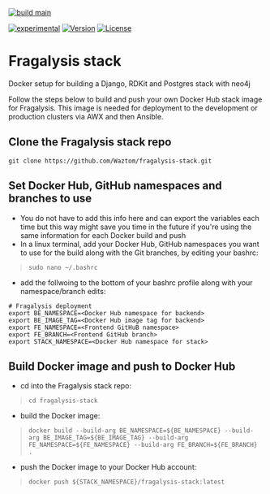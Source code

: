 [![build main](https://github.com/xchem/fragalysis-stack/actions/workflows/build-main.yaml/badge.svg)](https://github.com/xchem/fragalysis-stack/actions/workflows/build-main.yaml)

[![experimental](http://badges.github.io/stability-badges/dist/experimental.svg)](http://github.com/xchem/fragalysis-stack)
[![Version](http://img.shields.io/badge/version-0.0.1-blue.svg?style=flat)](https://github.com/xchem/fragalysis-stack)
[![License](http://img.shields.io/badge/license-Apache%202.0-blue.svg?style=flat)](https://github.com/xchem/fragalysis-stack/blob/master/LICENSE.txt)

# Fragalysis stack
Docker setup for building a Django, RDKit and Postgres stack with neo4j 

Follow the steps below to build and push your own Docker Hub stack image for Fragalysis. This image is needed for deployment to the development or production clusters via AWX and then Ansible.

## <a name="clonerepo"></a>Clone the Fragalysis stack repo

`git clone https://github.com/Waztom/fragalysis-stack.git`

## <a name="exportnamespaces"></a>Set Docker Hub, GitHub namespaces and branches to use
- You do not have to add this info here and can export the variables each time but this way might save you time in the future if you're using the same information for each Docker build and push <br>
- In a linux terminal, add your Docker Hub, GitHub namespaces you want to use for the build along with the Git branches, by editing your bashrc:
> `sudo nano ~/.bashrc` <br>

-  add the follwoing to the bottom of your bashrc profile along with your namespace/branch edits: 

```
# Fragalysis deployment
export BE_NAMESPACE=<Docker Hub namespace for backend>
export BE_IMAGE_TAG=<Docker Hub image tag for backend>
export FE_NAMESPACE=<Frontend GitHuB namespace>
export FE_BRANCH=<Frontend GitHub branch>
export STACK_NAMESPACE=<Docker Hub namespace for stack>
``` 

## <a name="dockerstack"></a>Build Docker image and push to Docker Hub 

- cd into the Fragalysis stack repo:
> `cd fragalysis-stack`

- build the Docker image:
> `docker build --build-arg BE_NAMESPACE=${BE_NAMESPACE} --build-arg BE_IMAGE_TAG=${BE_IMAGE_TAG} --build-arg FE_NAMESPACE=${FE_NAMESPACE} --build-arg FE_BRANCH=${FE_BRANCH} .` <br>

- push the Docker image to your Docker Hub account:
> `docker push ${STACK_NAMESPACE}/fragalysis-stack:latest`

